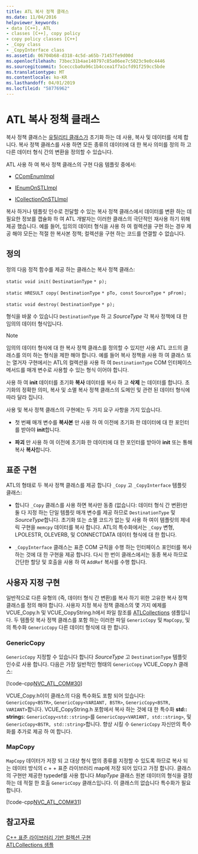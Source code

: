 ```yaml
---
title: ATL 복사 정책 클래스
ms.date: 11/04/2016
helpviewer_keywords:
- data [C++], ATL
- classes [C++], copy policy
- copy policy classes [C++]
- _Copy class
- _CopyInterface class
ms.assetid: 06704b68-d318-4c5d-a65b-71457fe9d00d
ms.openlocfilehash: 73bec31b4ae140797c85a06ee7c5023c9e0c4446
ms.sourcegitcommit: 5cecccba0a96c1b4ccea1f7a1cfd91f259cc5bde
ms.translationtype: MT
ms.contentlocale: ko-KR
ms.lasthandoff: 04/01/2019
ms.locfileid: "58776962"
---
```

# <a name="atl-copy-policy-classes"></a>ATL 복사 정책 클래스

복사 정책 클래스는 [유틸리티 클래스가](../atl/utility-classes.md) 초기화 하는 데 사용, 복사 및 데이터를 삭제 합니다. 복사 정책 클래스를 사용 하면 모든 종류의 데이터에 대 한 복사 의미를 정의 하 고 다른 데이터 형식 간의 변환을 정의할 수 있습니다.

ATL 사용 하 여 복사 정책 클래스의 구현 다음 템플릿 중에서:

- [CComEnumImpl](../atl/reference/ccomenumimpl-class.md)

- [IEnumOnSTLImpl](../atl/reference/ienumonstlimpl-class.md)

- [ICollectionOnSTLImpl](../atl/reference/icollectiononstlimpl-class.md)

복사 하거나 템플릿 인수로 전달할 수 있는 복사 정책 클래스에서 데이터를 변환 하는 데 필요한 정보를 캡슐화 하 여 ATL 개발자는 이러한 클래스의 극단적인 재사용 하기 위해 제공 했습니다. 예를 들어, 임의의 데이터 형식을 사용 하 여 컬렉션을 구현 하는 경우 제공 해야 모든는 적절 한 복사본 정책; 컬렉션을 구현 하는 코드를 연결할 수 없습니다.

## <a name="definition"></a>정의

정의 다음 정적 함수를 제공 하는 클래스는 복사 정책 클래스:

`static void init(` `DestinationType` `* p);`

`static HRESULT copy(` `DestinationType` `* pTo, const`  `SourceType` `* pFrom);`

`static void destroy(` `DestinationType` `* p);`

형식을 바꿀 수 있습니다 `DestinationType` 하 고 *SourceType* 각 복사 정책에 대 한 임의의 데이터 형식입니다.

> [!NOTE]
>  임의의 데이터 형식에 대 한 복사 정책 클래스를 정의할 수 있지만 사용 ATL 코드의 클래스를 의미 하는 형식을 제한 해야 합니다. 예를 들어 복사 정책을 사용 하 여 클래스 또는 열거자 구현에서는 ATL의 컬렉션을 사용 하 여 `DestinationType` COM 인터페이스 메서드를 매개 변수로 사용할 수 있는 형식 이어야 합니다.

사용 하 여 **init** 데이터를 초기화 **복사** 데이터를 복사 하 고 **삭제** 는 데이터를 합니다. 초기화의 정확한 의미, 복사 및 소멸 복사 정책 클래스의 도메인 및 관련 된 데이터 형식에 따라 달라 집니다.

사용 및 복사 정책 클래스의 구현에는 두 가지 요구 사항을 가지 있습니다.

- 첫 번째 매개 변수를 **복사본** 만 사용 하 여 이전에 초기화 한 데이터에 대 한 포인터를 받아야 **init**합니다.

- **파괴** 만 사용 하 여 이전에 초기화 한 데이터에 대 한 포인터를 받아야 **init** 또는 통해 복사 **복사**합니다.

## <a name="standard-implementations"></a>표준 구현

ATL의 형태로 두 복사 정책 클래스를 제공 합니다 `_Copy` 고 `_CopyInterface` 템플릿 클래스:

- 합니다 `_Copy` 클래스를 사용 하면 복사만 동종 (없습니다: 데이터 형식 간 변환)만 둘 다 지정 하는 단일 템플릿 매개 변수를 제공 하므로 `DestinationType` 및 *SourceType*합니다. 초기화 또는 소멸 코드가 없는 및 사용 하 여이 템플릿의 제네릭 구현을 `memcpy` 데이터를 복사 합니다. ATL의 특수화에서는 `_Copy` 변형, LPOLESTR, OLEVERB, 및 CONNECTDATA 데이터 형식에 대 한 합니다.

- `_CopyInterface` 클래스는 표준 COM 규칙을 수행 하는 인터페이스 포인터를 복사 하는 것에 대 한 구현을 제공 합니다. 다시 한 번이 클래스에서는 동종 복사 하므로 간단한 할당 및 호출을 사용 하 여 `AddRef` 복사를 수행 합니다.

## <a name="custom-implementations"></a>사용자 지정 구현

일반적으로 다른 유형의 (즉, 데이터 형식 간 변환)를 복사 하기 위한 고유한 복사 정책 클래스를 정의 해야 합니다. 사용자 지정 복사 정책 클래스의 몇 가지 예제를 VCUE_Copy.h 및 VCUE_CopyString.h에서 파일 참조를 [ATLCollections](../overview/visual-cpp-samples.md) 샘플입니다. 두 템플릿 복사 정책 클래스를 포함 하는 이러한 파일 `GenericCopy` 및 `MapCopy`, 및의 특수화 `GenericCopy` 다른 데이터 형식에 대 한 합니다.

### <a name="genericcopy"></a>GenericCopy

`GenericCopy` 지정할 수 있습니다 합니다 *SourceType* 고 `DestinationType` 템플릿 인수로 사용 합니다. 다음은 가장 일반적인 형태의 `GenericCopy` VCUE_Copy.h 클래스:

[!code-cpp[NVC_ATL_COM#30](../atl/codesnippet/cpp/atl-copy-policy-classes_1.h)]

VCUE_Copy.h이이 클래스의 다음 특수화도 포함 되어 있습니다: `GenericCopy<BSTR>`, `GenericCopy<VARIANT, BSTR>`, `GenericCopy<BSTR, VARIANT>`합니다. VCUE_CopyString.h 포함에서 복사 하는 것에 대 한 특수화 **std:: string**s: `GenericCopy<std::string>`를 `GenericCopy<VARIANT, std::string>`, 및 `GenericCopy<BSTR, std::string>`합니다. 향상 시킬 수 `GenericCopy` 자신만의 특수화를 추가로 제공 하 여 합니다.

### <a name="mapcopy"></a>MapCopy

`MapCopy` 데이터가 저장 되 고 대상 형식 맵의 종류를 지정할 수 있도록 하므로 복사 되는 데이터 방식의 c + + 표준 라이브러리 map에 저장 되어 있다고 가정 합니다. 클래스의 구현만 제공한 typedef를 사용 합니다 *MapType* 클래스 원본 데이터의 형식을 결정 하는 데 적절 한 호출 `GenericCopy` 클래스입니다. 이 클래스의 없습니다 특수화가 필요 합니다.

[!code-cpp[NVC_ATL_COM#31](../atl/codesnippet/cpp/atl-copy-policy-classes_2.h)]

## <a name="see-also"></a>참고자료

[C++ 표준 라이브러리 기반 컬렉션 구현](../atl/implementing-an-stl-based-collection.md)<br/>
[ATLCollections 샘플](../overview/visual-cpp-samples.md)
